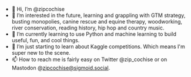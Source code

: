 - 👋 Hi, I’m @zipcochise
- 👀 I’m interested in the future, learning and grappling with GTM strategy, busting monopolies, canine rescue and equine therapy, woodworking, river conservation, reading history, hip hop and country music.
- 🌱 I’m currently learning to use Python and machine learning to build useful, fun, and cool things.
- 💞️ I’m just starting to learn about Kaggle competitions. Which means I'm super new to the scene.
- 📫 How to reach me is fairly easy on Twitter @zip_cochise or on Mastodon @zipcochise@sigmoid.social.

<!---
zipcochise/zipcochise is a ✨ special ✨ repository because its `README.md` (this file) appears on your GitHub profile.
You can click the Preview link to take a look at your changes.
--->
